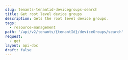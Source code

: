 ```yaml
---
slug: tenants-tenantid-devicegroups-search
title: Get root level device groups
description: Gets the root level device groups.
tags:
  - resource-management
path: '/api/v2/tenants/{tenantId}/deviceGroups/search'
request:
  - get
layout: api-doc
draft: false
---
```

